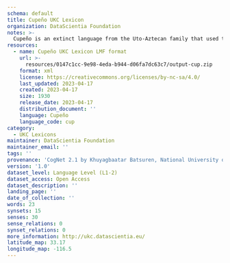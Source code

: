 ```yaml
---
schema: default
title: Cupeño UKC Lexicon
organization: DataScientia Foundation
notes: >-
  Cupeño is an extinct language from the Uto-Aztecan family that used to be spoken in North America. The UKC Lexicon of Cupeño is represented as a lexico-semantic network. It consists of words, word senses, synsets, as well as sense-level and synset-level relationships
resources:
  - name: Cupeño UKC Lexicon LMF format
    url: >-
      resources/0147c1cc-9e98-4eda-b944-d06fa7dc63c7/output-cup.zip
    format: xml
    license: https://creativecommons.org/licenses/by-nc-sa/4.0/
    last_updated: 2023-04-17
    created: 2023-04-17
    size: 1930
    release_date: 2023-04-17
    distribution_document: ''
    language: Cupeño
    language_code: cup
category:
  - UKC Lexicons
maintainer: DataScientia Foundation
maintainer_email: ''
tags: ''
provenance: 'CogNet 2.1 by Khuyagbaatar Batsuren, National University of Mongolia (http://cognet.ukc.disi.unitn.it); Native Languages of the Americas 2021.11. by Laura Redish and Orrin Lewis (http://www.native-languages.org); Princeton WordNet 2.1 by Princeton University (https://wordnet.princeton.edu)'
version: '1.0'
dataset_level: Language Level (L1-2)
dataset_access: Open Access
dataset_description: ''
landing_page: ''
date_of_collection: ''
words: 23
synsets: 15
senses: 30
sense_relations: 0
synset_relations: 0
more_information: http://ukc.datascientia.eu/
latitude_map: 33.17
longitude_map: -116.5
---
```

